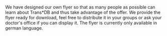 We have designed our own flyer so that as many people as possible can learn about Trans\*DB and thus take advantage of the offer.
We provide the flyer ready for download, feel free to distribute it in your groups or ask your doctor's office if you can display it.
The flyer is currently only available in german language.
